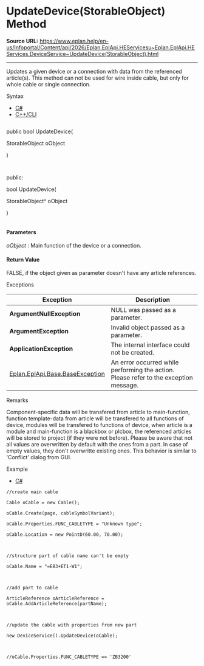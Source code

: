 # UpdateDevice(StorableObject) Method

**Source URL:** https://www.eplan.help/en-us/Infoportal/Content/api/2026/Eplan.EplApi.HEServicesu~Eplan.EplApi.HEServices.DeviceService~UpdateDevice(StorableObject).html

---

Updates a given device or a connection with data from the referenced article(s). This method can not be used for wire inside cable, but only for whole cable or single connection.

Syntax

- [C#](#i-syntax-CS)
- [C++/CLI](#i-syntax-CPP2005)

```
```
public bool UpdateDevice( 

   StorableObject oObject

)
```
```

```
```
public:

bool UpdateDevice( 

   StorableObject^ oObject

)
```
```

#### Parameters

*oObject*
:   Main function of the device or a connection.

#### Return Value

FALSE, if the object given as parameter doesn't have any article references.

Exceptions

| Exception | Description |
| --- | --- |
| **ArgumentNullException** | NULL was passed as a parameter. |
| **ArgumentException** | Invalid object passed as a parameter. |
| **ApplicationException** | The internal interface could not be created. |
| [Eplan.EplApi.Base.BaseException](Eplan.EplApi.Baseu~Eplan.EplApi.Base.BaseException.html) | An error occurred while performing the action. Please refer to the exception message. |

Remarks

Component-specific data will be transfered from article to main-function, function template-data from article will be transfered to all functions of device, modules will be transfered to functions of device, when article is a module and main-function is a blackbox or plcbox, the referenced articles will be stored to project (if they were not before). Please be aware that not all values are overwritten by default with the ones from a part. In case of empty values, they don't overwritte existing ones. This behavior is similar to 'Conflict' dialog from GUI.

Example

- [C#](#i-tab-content-14d6b348-7a3f-4a0d-9ed1-b29ebaec5dd7)

```
//create main cable

Cable oCable = new Cable();

oCable.Create(page, cableSymbolVariant);

oCable.Properties.FUNC_CABLETYPE = "Unknown type";

oCable.Location = new PointD(60.00, 70.00);



//structure part of cable name can't be empty

oCable.Name = "=EB3+ET1-W1";



//add part to cable

ArticleReference oArticleReference = oCable.AddArticleReference(partName);



//update the cable with properties from new part

new DeviceService().UpdateDevice(oCable);



//oCable.Properties.FUNC_CABLETYPE == 'ZB3200'





```
